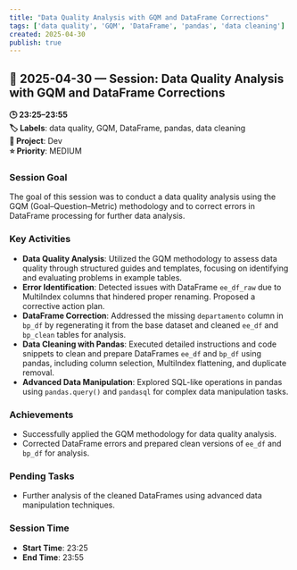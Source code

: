```yaml
---
title: "Data Quality Analysis with GQM and DataFrame Corrections"
tags: ['data quality', 'GQM', 'DataFrame', 'pandas', 'data cleaning']
created: 2025-04-30
publish: true
---
```


## 📅 2025-04-30 — Session: Data Quality Analysis with GQM and DataFrame Corrections

**🕒 23:25–23:55**  
**🏷️ Labels**: data quality, GQM, DataFrame, pandas, data cleaning  
**📂 Project**: Dev  
**⭐ Priority**: MEDIUM  


### Session Goal
The goal of this session was to conduct a data quality analysis using the GQM (Goal–Question–Metric) methodology and to correct errors in DataFrame processing for further data analysis.

### Key Activities
- **Data Quality Analysis**: Utilized the GQM methodology to assess data quality through structured guides and templates, focusing on identifying and evaluating problems in example tables.
- **Error Identification**: Detected issues with DataFrame `ee_df_raw` due to MultiIndex columns that hindered proper renaming. Proposed a corrective action plan.
- **DataFrame Correction**: Addressed the missing `departamento` column in `bp_df` by regenerating it from the base dataset and cleaned `ee_df` and `bp_clean` tables for analysis.
- **Data Cleaning with Pandas**: Executed detailed instructions and code snippets to clean and prepare DataFrames `ee_df` and `bp_df` using pandas, including column selection, MultiIndex flattening, and duplicate removal.
- **Advanced Data Manipulation**: Explored SQL-like operations in pandas using `pandas.query()` and `pandasql` for complex data manipulation tasks.

### Achievements
- Successfully applied the GQM methodology for data quality analysis.
- Corrected DataFrame errors and prepared clean versions of `ee_df` and `bp_df` for analysis.

### Pending Tasks
- Further analysis of the cleaned DataFrames using advanced data manipulation techniques.

### Session Time
- **Start Time**: 23:25
- **End Time**: 23:55
